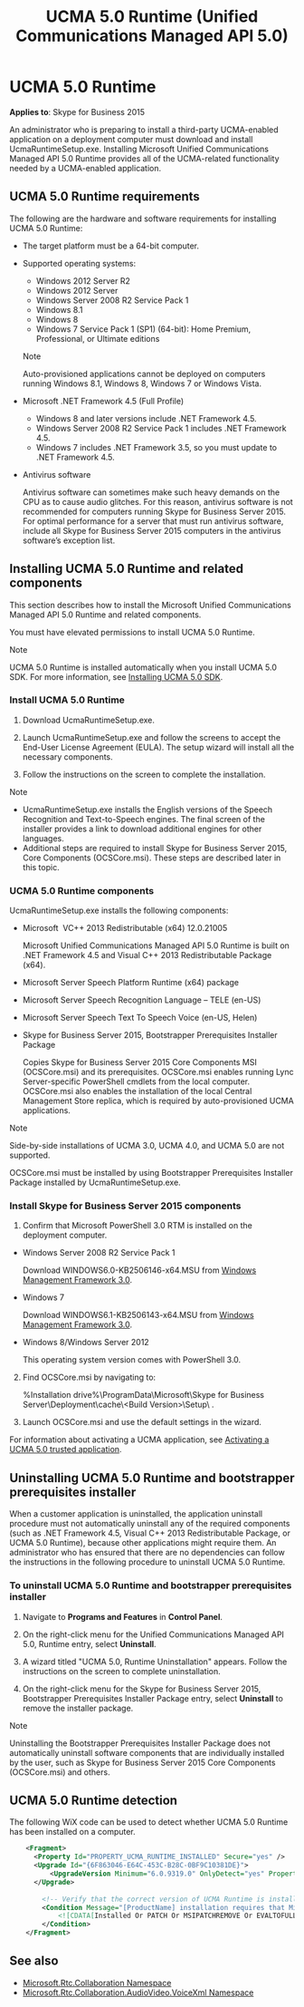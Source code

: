 ﻿---
title: UCMA 5.0 Runtime (Unified Communications Managed API 5.0)
description: Describes installation requirements and related components for Microsoft Unified Communications Managed API 5.0 Runtime.
TOCTitle: UCMA 5.0 Runtime
ms:assetid: 90679514-7bec-4a91-be50-f1020080a60a
ms:mtpsurl: https://msdn.microsoft.com/library/Dn466090(v=office.16)
ms:contentKeyID: 65240032
ms.date: 07/27/2015
mtps_version: v=office.16
---

# UCMA 5.0 Runtime

**Applies to**: Skype for Business 2015

An administrator who is preparing to install a third-party UCMA-enabled application on a deployment computer must download and install UcmaRuntimeSetup.exe. Installing Microsoft Unified Communications Managed API 5.0 Runtime provides all of the UCMA-related functionality needed by a UCMA-enabled application.

## UCMA 5.0 Runtime requirements

The following are the hardware and software requirements for installing UCMA 5.0 Runtime:

- The target platform must be a 64-bit computer.

- Supported operating systems:
    
  - Windows 2012 Server R2   
  - Windows 2012 Server   
  - Windows Server 2008 R2 Service Pack 1   
  - Windows 8.1   
  - Windows 8   
  - Windows 7 Service Pack 1 (SP1) (64-bit): Home Premium, Professional, or Ultimate editions
    
  > [!NOTE]
  > Auto-provisioned applications cannot be deployed on computers running Windows 8.1, Windows 8, Windows 7 or Windows Vista.

- Microsoft .NET Framework 4.5 (Full Profile)
    
  - Windows 8 and later versions include .NET Framework 4.5.    
  - Windows Server 2008 R2 Service Pack 1 includes .NET Framework 4.5.    
  - Windows 7 includes .NET Framework 3.5, so you must update to .NET Framework 4.5.

- Antivirus software
    
  Antivirus software can sometimes make such heavy demands on the CPU as to cause audio glitches. For this reason, antivirus software is not recommended for computers running Skype for Business Server 2015. For optimal performance for a server that must run antivirus software, include all Skype for Business Server 2015 computers in the antivirus software’s exception list.

## Installing UCMA 5.0 Runtime and related components

This section describes how to install the Microsoft Unified Communications Managed API 5.0 Runtime and related components.

You must have elevated permissions to install UCMA 5.0 Runtime.

> [!NOTE]
> UCMA 5.0 Runtime is installed automatically when you install UCMA 5.0 SDK. For more information, see [Installing UCMA 5.0 SDK](installing-ucma-5-0-sdk.md).

### Install UCMA 5.0 Runtime

1.  Download UcmaRuntimeSetup.exe.

2.  Launch UcmaRuntimeSetup.exe and follow the screens to accept the End-User License Agreement (EULA). The setup wizard will install all the necessary components.

3.  Follow the instructions on the screen to complete the installation.


> [!NOTE]
> - UcmaRuntimeSetup.exe installs the English versions of the Speech Recognition and Text-to-Speech engines. The final screen of the installer provides a link to download additional engines for other languages.
> - Additional steps are required to install Skype for Business Server 2015, Core Components (OCSCore.msi). These steps are described later in this topic.

### UCMA 5.0 Runtime components

UcmaRuntimeSetup.exe installs the following components:

- Microsoft  VC++ 2013 Redistributable (x64) 12.0.21005
    
  Microsoft Unified Communications Managed API 5.0 Runtime is built on .NET Framework 4.5 and Visual C++ 2013 Redistributable Package (x64).

- Microsoft Server Speech Platform Runtime (x64) package

- Microsoft Server Speech Recognition Language – TELE (en-US)

- Microsoft Server Speech Text To Speech Voice (en-US, Helen)

- Skype for Business Server 2015, Bootstrapper Prerequisites Installer Package
    
  Copies Skype for Business Server 2015 Core Components MSI (OCSCore.msi) and its prerequisites. OCSCore.msi enables running Lync Server-specific PowerShell cmdlets from the local computer. OCSCore.msi also enables the installation of the local Central Management Store replica, which is required by auto-provisioned UCMA applications.

> [!NOTE]
> Side-by-side installations of UCMA 3.0, UCMA 4.0, and UCMA 5.0 are not supported.

OCSCore.msi must be installed by using Bootstrapper Prerequisites Installer Package installed by UcmaRuntimeSetup.exe.

### Install Skype for Business Server 2015 components

1. Confirm that Microsoft PowerShell 3.0 RTM is installed on the deployment computer.
    
  - Windows Server 2008 R2 Service Pack 1
        
    Download WINDOWS6.0-KB2506146-x64.MSU from [Windows Management Framework 3.0](https://www.microsoft.com/download/details.aspx?id=34595).
    
  - Windows 7
        
    Download WINDOWS6.1-KB2506143-x64.MSU from [Windows Management Framework 3.0](https://www.microsoft.com/download/details.aspx?id=34595).
    
  - Windows 8/Windows Server 2012
        
    This operating system version comes with PowerShell 3.0.

2. Find OCSCore.msi by navigating to: 

   %Installation drive%\\ProgramData\\Microsoft\\Skype for Business Server\\Deployment\\cache\\\<Build Version\>\\Setup\\ .

3. Launch OCSCore.msi and use the default settings in the wizard.

For information about activating a UCMA application, see [Activating a UCMA 5.0 trusted application](activating-a-ucma-5-0-trusted-application.md).

## Uninstalling UCMA 5.0 Runtime and bootstrapper prerequisites installer

When a customer application is uninstalled, the application uninstall procedure must not automatically uninstall any of the required components (such as .NET Framework 4.5, Visual C++ 2013 Redistributable Package, or UCMA 5.0 Runtime), because other applications might require them. An administrator who has ensured that there are no dependencies can follow the instructions in the following procedure to uninstall UCMA 5.0 Runtime.

### To uninstall UCMA 5.0 Runtime and bootstrapper prerequisites installer

1.  Navigate to **Programs and Features** in **Control Panel**.

2.  On the right-click menu for the Unified Communications Managed API 5.0, Runtime entry, select **Uninstall**.

3.  A wizard titled "UCMA 5.0, Runtime Uninstallation" appears. Follow the instructions on the screen to complete uninstallation.

4.  On the right-click menu for the Skype for Business Server 2015,  Bootstrapper Prerequisites Installer Package entry, select **Uninstall** to remove the installer package.

> [!NOTE]
> Uninstalling the Bootstrapper Prerequisites Installer Package does not automatically uninstall software components that are individually installed by the user, such as Skype for Business Server 2015 Core Components (OCSCore.msi) and others.

## UCMA 5.0 Runtime detection

The following WiX code can be used to detect whether UCMA 5.0 Runtime has been installed on a computer.

```xml
    <Fragment>
      <Property Id="PROPERTY_UCMA_RUNTIME_INSTALLED" Secure="yes" />
      <Upgrade Id="{6F863046-E64C-453C-B28C-0BF9C10381DE}">
          <UpgradeVersion Minimum="6.0.9319.0" OnlyDetect="yes" Property="UCMA_PROPERTY_UCMA_RUNTIME_INSTALLED" />
      </Upgrade>
     
        <!-- Verify that the correct version of UCMA Runtime is installed -->
        <Condition Message="[ProductName] installation requires that Microsoft Unified Communications Managed API 5.0, [BuildNumber] already installed. Installation cannot continue.">
            <![CDATA[Installed Or PATCH Or MSIPATCHREMOVE Or EVALTOFULL Or REMOVE Or UCMA_PROPERTY_UCMA_RUNTIME_INSTALLED]]>
        </Condition>
    </Fragment>
```

## See also

- [Microsoft.Rtc.Collaboration Namespace](https://docs.microsoft.com/dotnet/api/microsoft.rtc.collaboration&preserve-view=true)
- [Microsoft.Rtc.Collaboration.AudioVideo.VoiceXml Namespace](https://docs.microsoft.com/dotnet/api/Microsoft.Rtc.Collaboration.AudioVideo.VoiceXml&preserve-view=true)